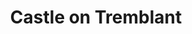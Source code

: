 ---
layout: page
title: Castle on Tremblant
permalink: /projects/
description: Pretty castle on Tremblant QC
img: /assets/img/album/castle.jpg
alt: Castle on Mont Tremblant
---